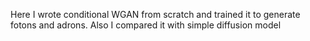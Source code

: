 Here I wrote conditional WGAN from scratch and trained it to generate fotons and adrons. Also I compared it with simple diffusion model